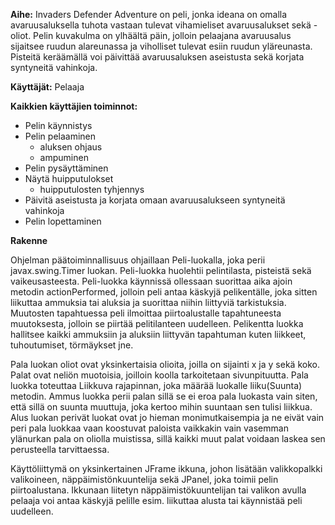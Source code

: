 **Aihe:** Invaders Defender Adventure on peli, jonka ideana on omalla avaruusaluksella tuhota vastaan tulevat vihamieliset avaruusalukset sekä -oliot. Pelin kuvakulma on ylhäältä päin, jolloin pelaajana avaruusalus sijaitsee ruudun alareunassa ja viholliset tulevat esiin ruudun yläreunasta. Pisteitä keräämällä voi päivittää avaruusaluksen aseistusta sekä korjata syntyneitä vahinkoja.

**Käyttäjät:** Pelaaja

**Kaikkien käyttäjien toiminnot:**
* Pelin käynnistys
* Pelin pelaaminen
  * aluksen ohjaus
  * ampuminen
* Pelin pysäyttäminen
* Näytä huipputulokset
	* huipputulosten tyhjennys
* Päivitä aseistusta ja korjata omaan avaruusalukseen syntyneitä vahinkoja
* Pelin lopettaminen

**Rakenne**

Ohjelman päätoiminnallisuus ohjaillaan Peli-luokalla, joka perii javax.swing.Timer luokan. Peli-luokka huolehtii pelintilasta, pisteistä sekä vaikeusasteesta. Peli-luokka käynnissä ollessaan suorittaa aika ajoin metodin actionPerformed, jolloin peli antaa käskyjä pelikentälle, joka sitten liikuttaa ammuksia tai aluksia ja suorittaa niihin liittyviä tarkistuksia. Muutosten tapahtuessa peli ilmoittaa piirtoalustalle tapahtuneesta muutoksesta, jolloin se piirtää pelitilanteen uudelleen. Pelikentta luokka hallitsee kaikki ammuksiin ja aluksiin liittyvän tapahtuman kuten liikkeet, tuhoutumiset, törmäykset jne. 

Pala luokan oliot ovat yksinkertaisia olioita, joilla on sijainti x ja y sekä koko. Palat ovat neliön muotoisia, joilloin koolla tarkoitetaan sivunpituutta. Pala luokka toteuttaa Liikkuva rajapinnan, joka määrää luokalle liiku(Suunta) metodin. Ammus luokka perii palan sillä se ei eroa pala luokasta vain siten, että sillä on suunta muuttuja, joka kertoo mihin suuntaan sen tulisi liikkua. Alus luokan perivät luokat ovat jo hieman monimutkaisempia ja ne eivät vain peri pala luokkaa vaan koostuvat paloista vaikkakin vain vasemman ylänurkan pala on oliolla muistissa, sillä kaikki muut palat voidaan laskea sen perusteella tarvittaessa.

Käyttöliittymä on yksinkertainen JFrame ikkuna, johon lisätään valikkopalkki valikoineen, näppäimistönkuuntelija sekä JPanel, joka toimii pelin piirtoalustana. Ikkunaan liitetyn näppäimistökuuntelijan tai valikon avulla pelaaja voi antaa käskyjä pelille esim. liikuttaa alusta tai käynnistää peli uudelleen.
